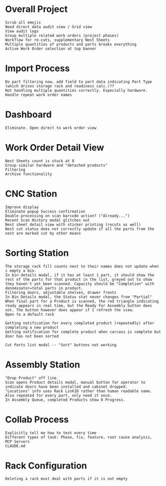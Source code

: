 # Overall Project
    Scrub all emojis
    Need direct data audit view / Grid view
    View audit logs
    Group multiple related work orders (project phases)
    Workflow for re-cuts, supplementary Nest Sheets
    Multiple quantities of products and parts breaks everything
    Active Work Order selection at top banner

# Import Process
    Do part filtering now, add field to part data indicating Part Type (which drives storage rack and readiness calc.)??
    Not handling multiple quantities correctly. Especially hardware.
    Handle repeat work order names


# Dashboard
    Eliminate. Open direct to work order view

# Work Order Detail View
    Nest Sheets count is stuck at 0
    Group similar hardware and "detached products"
    Filtering
    Archive functionality

# CNC Station
    Improve display
    Eliminate popup Success confirmation
    Double processing on scan barcode action? ("Already...")
    Recent Scan History modal glitches out
    Nest sheet detail view with sticker printing (recuts as well)
    Nest cut status does not correctly update if all the parts from the nest are marked cut by other means


# Sorting Station
    The storage rack fill counts next to their names does not update when i empty a bin.
    In bin details modal, if it has at least 1 part, it should show the rest of the parts for that product in the list, greyed out to show they haven't yet been scanned. Capacity should be "Completion" with denominator=total parts in product.
    Filtering doors, adjustable shelves, drawer fronts
    In Bin Details modal, the Status stat never changes from "Partial"
    When final part for a Product is scanned, the red triangle indicating ready appears in real time, but the Ready For Assembly button does not. The button however does appear if I refresh the view.
    Open to a default rack

    Getting notification for every completed product (repeatedly) after completing a new product
    Getting notification for complete product when carcass is complete but door has not been sorted

    Cut Parts list modal -- "Sort" buttons not working


# Assembly Station
    "Drop Product" off line.
    Scan opens Product details modal, manual button for operator to indicate doors have been installed and cabinet dropped.
    "Locations" info uses Rack LinkID rather than human readable name. Also repeated for every part, only need it once.
    In Assembly Queue, completed Products show 0 Progress.


# Collab Process
    Explicitly tell me how to test every time
    Different types of task: Phase, fix, feature, root cause analysis, 
    MCP Servers
    CLAUDE.md

# Rack Configuration
    Deleting a rack must deal with parts if it is not empty
    